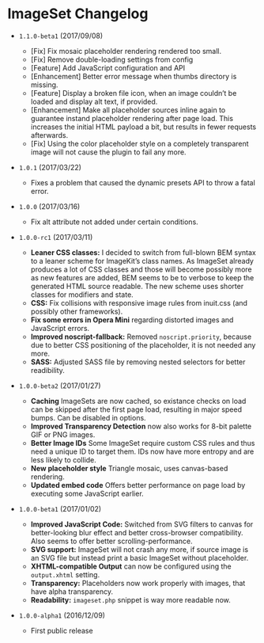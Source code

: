 # ImageSet Changelog

- `1.1.0-beta1` (2017/09/08)
  - [Fix] Fix mosaic placeholder rendering rendered too small.
  - [Fix] Remove double-loading settings from config
  - [Feature] Add JavaScript configuration and API
  - [Enhancement] Better error message when thumbs directory is missing.
  - [Feature] Display a broken file icon, when an image couldn’t be loaded and display alt text, if provided.
  - [Enhancement] Make all placeholder sources inline again to guarantee instand placeholder rendering after page load. This increases the initial HTML payload a bit, but results in fewer requests afterwards.
  - [Fix] Using the color placeholder style on a completely transparent image will not cause the plugin to fail any more.

- `1.0.1` (2017/03/22)
  - Fixes a problem that caused the dynamic presets API to throw a fatal error.

- `1.0.0` (2017/03/16)
  - Fix alt attribute not added under certain conditions.

- `1.0.0-rc1` (2017/03/11)
  - **Leaner CSS classes:** I decided to switch from full-blown BEM syntax to a leaner scheme for ImageKit’s class names. As ImageSet already produces a lot of CSS classes and those will become possibly more as new features are added, BEM seems to be to verbose to keep the generated HTML source readable. The new scheme uses shorter classes for modifiers and state.
  - **CSS:** Fix collisions with responsive image rules from inuit.css (and possibly other frameworks).
  - **Fix some errors in Opera Mini** regarding distorted images and JavaScript errors.
  - **Improved noscript-fallback:** Removed `noscript.priority`, because due to better CSS positioning of the placeholder, it is not needed any more.
  - **SASS:** Adjusted SASS file by removing nested selectors for better readibility.

- `1.0.0-beta2` (2017/01/27)
  - **Caching** ImageSets are now cached, so existance checks on load can be skipped after the first page load, resulting in major speed bumps. Can be disabled in options.
  - **Improved Transparency Detection** now also works for 8-bit palette GIF or PNG images.
  - **Better Image IDs** Some ImageSet require custom CSS rules and thus need a unique ID to target them. IDs now have more entropy and are less likely to collide.
  - **New placeholder style** Triangle mosaic, uses canvas-based rendering.
  - **Updated embed code** Offers better performance on page load by executing some JavaScript earlier.

- `1.0.0-beta1` (2017/01/02)
  - **Improved JavaScript Code:** Switched from SVG filters to canvas for better-looking blur effect and better cross-browser compatibility. Also seems to offer better scrolling-performance.
  - **SVG support:** ImageSet will not crash any more, if source image is an SVG file but instead print a basic ImageSet without placeholder.
  - **XHTML-compatible Output** can now be configured using the `output.xhtml` setting.
  - **Transparency:** Placeholders now work properly with images, that have alpha transparency.
  - **Readability:** `imageset.php` snippet is way more readable now.

- `1.0.0-alpha1` (2016/12/09)
  - First public release
